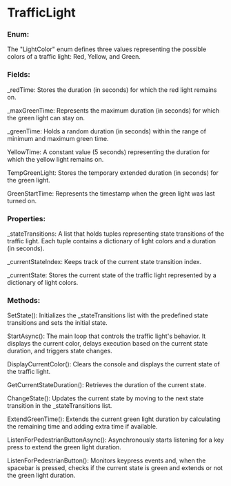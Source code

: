 # TrafficLight

### Enum: 
The "LightColor" enum defines three values representing the possible colors of a traffic light: Red, Yellow, and Green.
### Fields:
_redTime: Stores the duration (in seconds) for which the red light remains on.

  _maxGreenTime: Represents the maximum duration (in seconds) for which the green light can stay on.
  
  _greenTime: Holds a random duration (in seconds) within the range of minimum and maximum green time.
  
  YellowTime: A constant value (5 seconds) representing the duration for which the yellow light remains on.
  
  TempGreenLight: Stores the temporary extended duration (in seconds) for the green light.
  
  GreenStartTime: Represents the timestamp when the green light was last turned on.
### Properties:
  _stateTransitions: A list that holds tuples representing state transitions of the traffic light. Each tuple contains a dictionary of light colors and   a duration (in seconds).
  
  _currentStateIndex: Keeps track of the current state transition index.
  
  _currentState: Stores the current state of the traffic light represented by a dictionary of light colors.
### Methods:
  SetState(): Initializes the _stateTransitions list with the predefined state transitions and sets the initial state.
  
  StartAsync(): The main loop that controls the traffic light's behavior. It displays the current color, delays execution based on the current state     duration, and triggers state changes.
  
  DisplayCurrentColor(): Clears the console and displays the current state of the traffic light.
  
  GetCurrentStateDuration(): Retrieves the duration of the current state.
  
  ChangeState(): Updates the current state by moving to the next state transition in the _stateTransitions list.
  
  ExtendGreenTime(): Extends the current green light duration by calculating the remaining time and adding extra time if available.
  
  ListenForPedestrianButtonAsync(): Asynchronously starts listening for a key press to extend the green light duration.
  
  ListenForPedestrianButton(): Monitors keypress events and, when the spacebar is pressed, checks if the current state is green and extends or not the   green light duration.

